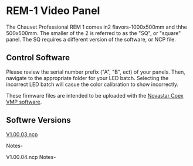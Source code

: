 # REM-1 Video Panel

The Chauvet Professional REM 1 comes in2 flavors-1000x500mm and thhe 500x500mm. The smaller of the 2 is referred to as the "SQ", or "square" panel. The SQ requires a different version of the software, or NCP file.

## Control Software

Please review the serial number prefix ("A", "B", ect) of your panels. Then, navigate to the appropriate folder for your LED batch. Selecting the incorrect LED batch will casue the color calibration to show incorrectly.

These firmware files are intended to be uploaded with the [Novastar Coex VMP software](https://www.novastar.tech/downloads/).

## Softwre Versions

[V1.00.03.ncp](https://github.com/Chauvet-Pro/REM-1/blob/main/NCP_Files/REM1_NCP_file_BatchA_V1.00.03.ncp)

Notes-

V1.00.04.ncp
Notes-
